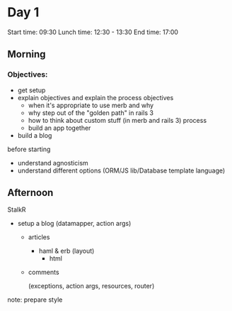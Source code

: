 # Day 1

Start time: 09:30
Lunch time: 12:30 - 13:30 
End time:   17:00

## Morning

### Objectives:
  - get setup
  - explain objectives and explain the process
    objectives
      - when it's appropriate to use merb and why
      - why step out of the "golden path" in rails 3
      - how to think about custom stuff (in merb and rails 3)
    process
      - build an app together
  - build a blog


before starting
- understand agnosticism
- understand different options (ORM/JS lib/Database template language)


## Afternoon

StalkR

  - setup a blog (datamapper, action args)
    - articles
      - haml & erb (layout)
        - html
    - comments
      
      (exceptions, action args, resources, router)
      
note:
prepare style      
